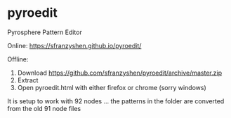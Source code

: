 # pyroedit
Pyrosphere Pattern Editor 

Online: https://sfranzyshen.github.io/pyroedit/

Offline:
1) Download https://github.com/sfranzyshen/pyroedit/archive/master.zip
2) Extract
3) Open pyroedit.html with either firefox or chrome (sorry windows)

It is setup to work with 92 nodes ... the patterns in the folder are converted from the old 91 node files 
